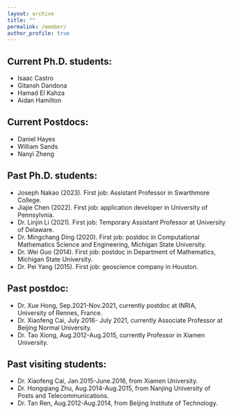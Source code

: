 ```yaml
---
layout: archive
title: ""
permalink: /member/
author_profile: true
---
```


## Current Ph.D. students: 

- Isaac Castro
- Gitansh Dandona
- Hamad El Kahza
- Aidan Hamilton

## Current Postdocs: 

- Daniel Hayes
- William Sands
- Nanyi Zheng
  
## Past Ph.D. students:

- Joseph Nakao (2023). First job: Assistant Professor in Swarthmore College. 
- Jiajie Chen (2022). First job: application developer in University of Pennsylvnia. 
- Dr. Linjin Li (2021). First job: Temporary Assistant Professor at University of Delaware.
- Dr. Mingchang Ding (2020). First job: postdoc in Computational Mathematics Science and Engineering, Michigan State University.
- Dr. Wei Guo (2014). First job: postdoc in Department of Mathematics, Michigan State University.
- Dr. Pei Yang (2015). First job: geoscience company in Houston.

## Past postdoc: 

- Dr. Xue Hong, Sep.2021-Nov.2021, currently postdoc at INRIA, University of Rennes, France.
- Dr. Xiaofeng Cai, July 2016- July 2021, currently Associate Professor at Beijing Normal University.
- Dr. Tao Xiong, Aug.2012-Aug.2015, currently Professor in Xiamen University.

## Past visiting students:

- Dr. Xiaofeng Cai, Jan.2015-June.2016, from Xiamen University.
- Dr. Hongqiang Zhu, Aug.2014-Aug.2015, from Nanjing University of Posts and Telecommunications.
- Dr. Tan Ren, Aug.2012-Aug.2014, from Beijing Institute of Technology.


